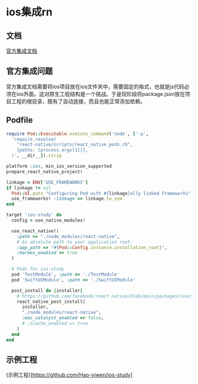 # ios集成rn

## 文档

[官方集成文档](https://reactnative.dev/docs/integration-with-existing-apps)

## 官方集成问题

官方集成文档需要将ios项目放在ios文件夹中，需要固定的格式，也就是js代码必须在ios外面。这对原生工程结构是一个挑战。于是现阶段将package.json放在项目工程的根目录，既有了自动连接，而且也能正常添加依赖。

## Podfile

```rb
require Pod::Executable.execute_command('node', ['-p',
  'require.resolve(
    "react-native/scripts/react_native_pods.rb",
    {paths: [process.argv[1]]},
  )', __dir__]).strip

platform :ios, min_ios_version_supported
prepare_react_native_project!

linkage = ENV['USE_FRAMEWORKS']
if linkage != nil
  Pod::UI.puts "Configuring Pod with #{linkage}ally linked Frameworks".green
  use_frameworks! :linkage => linkage.to_sym
end

target 'ios-study' do
  config = use_native_modules!

  use_react_native!(
    :path => "./node_modules/react-native",
    # An absolute path to your application root.
    :app_path => "#{Pod::Config.instance.installation_root}",
    :hermes_enabled => true
  )

  # Pods for ios-study
  pod 'TestModule', :path => './TestModule'
  pod 'SwiftUIModule', :path => './SwiftUIModule'

  post_install do |installer|
    # https://github.com/facebook/react-native/blob/main/packages/react-native/scripts/react_native_pods.rb#L197-L202
    react_native_post_install(
      installer,
      "./node_modules/react-native",
      :mac_catalyst_enabled => false,
      # :ccache_enabled => true
    )
  end
end

```

## 示例工程

(示例工程)[https://github.com/Hao-yiwen/ios-study]
